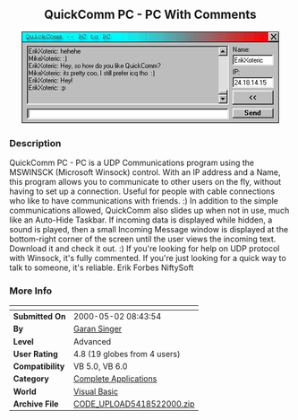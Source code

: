 ﻿<div align="center">

## QuickComm PC \- PC With Comments

<img src="PIC200052844566748.gif">
</div>

### Description

QuickComm PC - PC is a UDP Communications program using the MSWINSCK (Microsoft Winsock) control. With an IP address and a Name, this program allows you to communicate to other users on the fly, without having to set up a connection. Useful for people with cable connections who like to have communications with friends. :) In addition to the simple communications allowed, QuickComm also slides up when not in use, much like an Auto-Hide Taskbar. If incoming data is displayed while hidden, a sound is played, then a small Incoming Message window is displayed at the bottom-right corner of the screen until the user views the incoming text. Download it and check it out. :) If you're looking for help on UDP protocol with Winsock, it's fully commented. If you're just looking for a quick way to talk to someone, it's reliable. Erik Forbes NiftySoft
 
### More Info
 


<span>             |<span>
---                |---
**Submitted On**   |2000-05-02 08:43:54
**By**             |[Garan Singer](https://github.com/Planet-Source-Code/PSCIndex/blob/master/ByAuthor/garan-singer.md)
**Level**          |Advanced
**User Rating**    |4.8 (19 globes from 4 users)
**Compatibility**  |VB 5\.0, VB 6\.0
**Category**       |[Complete Applications](https://github.com/Planet-Source-Code/PSCIndex/blob/master/ByCategory/complete-applications__1-27.md)
**World**          |[Visual Basic](https://github.com/Planet-Source-Code/PSCIndex/blob/master/ByWorld/visual-basic.md)
**Archive File**   |[CODE\_UPLOAD5418522000\.zip](https://github.com/Planet-Source-Code/garan-singer-quickcomm-pc-pc-with-comments__1-7775/archive/master.zip)








